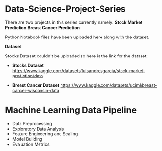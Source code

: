 # Data-Science-Project-Series

There are two projects in this series currently namely:
**Stock Market Prediction**
**Breast Cancer Prediction**

Python Notebook files have been uploaded here along with the dataset.

**Dataset**

Stocks Dataset couldn't be uploaded so here is the link for the dataset:
- **Stocks Dataset** https://www.kaggle.com/datasets/luisandresgarcia/stock-market-prediction/data
  
- **Breast Cancer Dataset** https://www.kaggle.com/datasets/uciml/breast-cancer-wisconsin-data

# Machine Learning Data Pipeline
- Data Preprocessing
- Exploratory Data Analysis
- Feature Engineering and Scaling
- Model Building
- Evaluation Metrics



